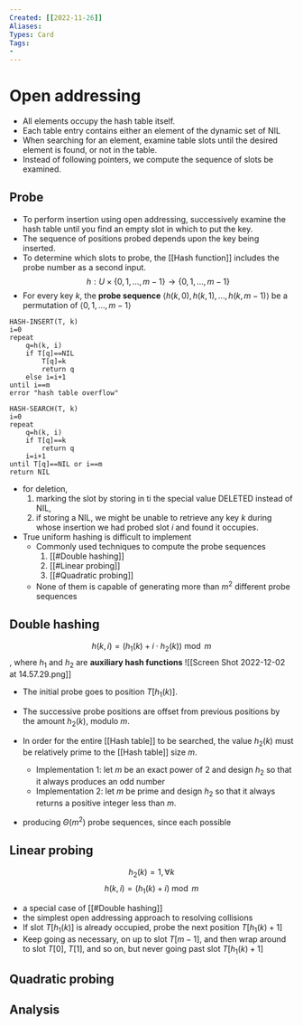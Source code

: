 ```yaml
---
Created: [[2022-11-26]]
Aliases: 
Types: Card
Tags: 
- 
---
```

# Open addressing
- All elements occupy the hash table itself. 
- Each table entry contains either an element of the dynamic set of NIL
- When searching for an element, examine table slots until the desired element is found, or not in the table. 
- Instead of following pointers, we compute the sequence of slots be examined. 

## Probe
- To perform insertion using open addressing, successively examine the hash table until you find an empty slot in which to put the key. 
- The sequence of positions probed depends upon the key being inserted. 
- To determine which slots to probe, the [[Hash function]] includes the probe number as a second input. 
$$h:U\times\{0, 1, \dots, m-1\}\rightarrow\{0, 1, \dots, m-1\}$$
- For every key $k$, the **probe sequence** $\langle h(k, 0), h(k, 1), \dots, h(k, m-1)\rangle$ be a permutation of $\langle 0, 1, \dots, m-1\rangle$
```Pseudocode
HASH-INSERT(T, k)
i=0
repeat
	q=h(k, i)
	if T[q]==NIL
		T[q]=k
		return q
	else i=i+1
until i==m
error "hash table overflow"

HASH-SEARCH(T, k)
i=0
repeat
	q=h(k, i)
	if T[q]==k
		return q
	i=i+1
until T[q]==NIL or i==m
return NIL
```
- for deletion, 
  1. marking the slot by storing in ti the special value DELETED instead of NIL, 
  2. if storing a NIL, we might be unable to retrieve any key $k$ during whose insertion we had probed slot $i$ and found it occupies. 
- True uniform hashing is difficult to implement
  - Commonly used techniques to compute the probe sequences
    1. [[#Double hashing]]
    2. [[#Linear probing]]
    3. [[#Quadratic probing]]
  - None of them is capable of generating more than $m^2$ different probe sequences
## Double hashing
$$h(k, i)=(h_1(k)+i\cdot h_2(k))\bmod m$$
, where $h_1$ and $h_2$ are **auxiliary hash functions**
![[Screen Shot 2022-12-02 at 14.57.29.png]]
- The initial probe goes to position $T[h_1(k)]$. 
- The successive probe positions are offset from previous positions by the amount $h_2(k)$, modulo $m$. 

- In order for the entire [[Hash table]] to be searched, the value $h_2(k)$ must be relatively prime to the [[Hash table]] size $m$. 
  - Implementation 1: let $m$ be an exact power of 2 and design $h_2$ so that it always produces an odd number
  - Implementation 2: let $m$ be prime and design $h_2$ so that it always returns a positive integer less than $m$. 

- producing $\Theta(m^2)$ probe sequences, since each possible
## Linear probing
$$h_2(k)=1,\forall k$$
$$h(k, i)=(h_1(k)+i)\bmod m$$
- a special case of [[#Double hashing]]
- the simplest open addressing approach to resolving collisions
- If slot $T[h_1(k)]$ is already occupied, probe the next position $T[h_1(k)+1]$
- Keep going as necessary, on up to slot $T[m-1]$, and then wrap around to slot $T[0]$, $T[1]$, and so on, but never going past slot $T[h_1(k)+1]$
## Quadratic probing
## Analysis